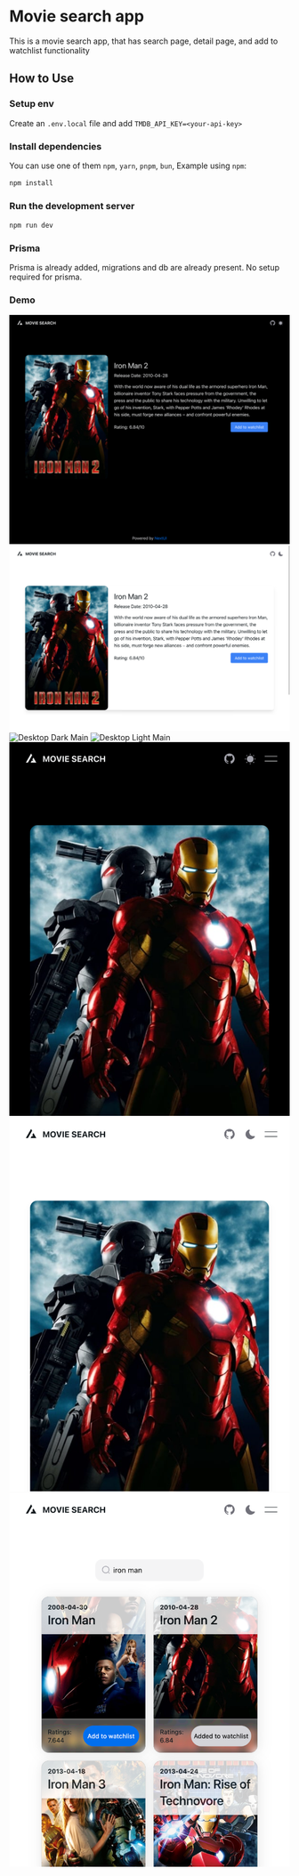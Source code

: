 # Movie search app

This is a movie search app, that has search page, detail page, and add to watchlist functionality

## How to Use

### Setup env

Create an `.env.local` file and add `TMDB_API_KEY=<your-api-key>`

### Install dependencies

You can use one of them `npm`, `yarn`, `pnpm`, `bun`, Example using `npm`:

```bash
npm install
```

### Run the development server

```bash
npm run dev
```

### Prisma

Prisma is already added, migrations and db are already present.
No setup required for prisma.

### Demo

![Desktop Dark Detail](./demo_images/desktop_dark_detail.png)
![Desktop Light Detail](./demo_images/desktop_light_detail.png)
![Desktop Dark Main](./demo_images/desktop_dark_main.png)
![Desktop Light Main](./demo_images/desktop_light_main.png)
![Mobile Dark Detail](./demo_images/mobile_dark_detail.png)
![Mobile Light Detail](./demo_images/mobile_light_detail.png)
![Mobile Light Main](./demo_images/mobile_light_main.png)
